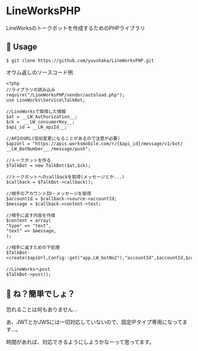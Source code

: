 # LineWorksPHP
LineWorksのトークボットを作成するためのPHPライブラリ
　
## 💬 Usage

`$ git clone https://github.com/yuushaka/LineWorksPHP.git`

オウム返しのソースコード例
```
<?php
//ライブラリの読み込み
require("/LineWorksPHP/vendor/autoload.php");
use LineWorks\Service\TalkBot;

//LineWorksで取得した情報
$at = __LW_Authorization__;
$ck =  __LW_consumerKey__;
$api_id = __LW_apiId__;

//APIのURL(突如変更になることがあるので注意が必要)
$apiUrl = "https://apis.worksmobile.com/r/{$api_id}/message/v1/bot/ __LW_BotNumber__ /message/push";

//トークボットを作る
$TalkBot = new TalkBot($at,$ck);

//トークボットへのcallbackを取得(メッセージとか...)
$callback = $TalkBot->callback();

//相手のアカウントID・メッセージを取得
$accountId = $callback->source->accountId;
$message = $callback->content->text;

//相手に返す内容を作成
$content = array(
"type" => "text",
"text" => $message,
);

//相手に返すための下処理
$TalkBot->create($apiUrl,Config::get("app.LW_botNo2"),"accountId",$accountId,$content);

//LineWorksへpost
$TalkBot->post();

```
## :tada: ね？簡単でしょ？
恐れることは何もありません...

あ、JWTとかJWSには一切対応していないので、固定IPタイプ専用になってます...。

時間があれば、対応できるようにしようかなーって思ってます。 

